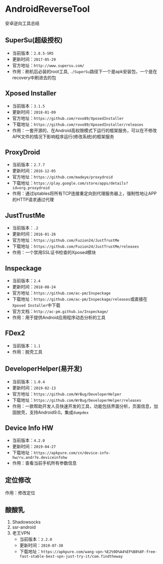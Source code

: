 # AndroidReverseTool
安卓逆向工具总结

## SuperSu(超级授权)
- 当前版本：`2.8.5-SR5`
- 更新时间：`2017-05-29`
- 官方地址：`http://www.supersu.com/`
- 作用：刷机后必装的root工具, `./SuperSu`路径下一个是apk安装包，一个是在recovery中刷进去的包

## Xposed Installer
- 当前版本：`3.1.5`
- 更新时间：`2018-01-09`
- 官方地址：`https://github.com/rovo89/XposedInstaller`
- 下载地址：`https://github.com/rovo89/XposedInstaller/releases`
- 作用：一套开源的、在Android高权限模式下运行的框架服务，可以在不修改APK文件的情况下影响程序运行(修改系统)的框架服务

## ProxyDroid
- 当前版本：`2.7.7`
- 更新时间：`2016-12-05`
- 官方地址：`https://github.com/madeye/proxydroid`
- 下载地址：`https://play.google.com/store/apps/details?id=org.proxydroid`
- 作用：通过iptables将所有TCP连接重定向到代理服务器上，强制性地让APP的HTTP请求通过代理

## JustTrustMe
- 当前版本：`.2`
- 更新时间：`2016-01-26`
- 官方地址：`https://github.com/Fuzion24/JustTrustMe`
- 下载地址：`https://github.com/Fuzion24/JustTrustMe/releases`
- 作用：一个禁用SSL证书检查的Xposed模块

## Inspeckage
- 当前版本：`2.4`
- 更新时间：`2018-08-24`
- 官方地址：`https://github.com/ac-pm/Inspeckage`
- 下载地址：`https://github.com/ac-pm/Inspeckage/releases`或直接在`Xposed Installer`中下载
- 官方文档：`http://ac-pm.github.io/Inspeckage/`
- 作用：用于提供Android应用程序动态分析的工具

## FDex2
- 当前版本：`1.1`
- 作用：脱壳工具

## DeveloperHelper(易开发)
- 当前版本：`1.0.4`
- 更新时间：`2019-02-13`
- 官方地址：`https://github.com/WrBug/DeveloperHelper`
- 下载地址：`https://github.com/WrBug/DeveloperHelper/releases`
- 作用：一款帮助开发人员快速开发的工具，功能包括界面分析，页面信息，加固脱壳，支持Android9.0。集成`dumpdex`

## Device Info HW
- 当前版本：`4.2.0`
- 更新时间：`2019-04-27`
- 下载地址：`https://apkpure.com/cn/device-info-hw/ru.andr7e.deviceinfohw`
- 作用：查看当前手机所有参数信息

## 定位修改
作用：修改定位

## 酸酸乳
1. Shadowsocks
2. ssr-android
3. 老王VPN 
    - 当前版本：`2.2.0`
    - 更新时间：`2019-07-30`
    - 下载地址：`https://apkpure.com/wang-vpn-%E2%9D%A4%EF%B8%8F-free-fast-stable-best-vpn-just-try-it/com.findtheway`
